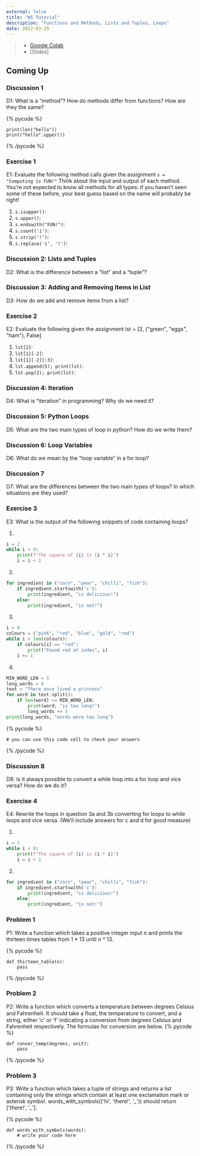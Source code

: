 ```yaml
---
external: false
title: "W5 Tutorial"
description: "Functions and Methods, Lists and Tuples, Loops"
date: 2022-03-29
---
```

> - [Google Colab](https://colab.research.google.com/drive/14UkPWCcxFWElB1yNRbJ2fgonOrJexYC3?usp=sharing)
> - [Slides]

## Coming Up

### Discussion 1
D1: What is a “method”? How do methods differ from functions? How are they the same?

{% pycode %}
```
print(len("hello"))
print("hello".upper())
```
{% /pycode %}

### Exercise 1
E1: Evaluate the following method calls given the assignment `s = "Computing is FUN!"` Think about the input and output of each method. You’re not expected to know all methods for all types: if you haven’t seen some of these before, your best guess based on the name will probably be right!

1. `s.isupper()`: 
2. `s.upper()`: 
3. `s.endswith("FUN!")`: 
4. `s.count('i')`: 
5. `s.strip('!')`: 
6. `s.replace('i', '!')`: 

### Discussion 2: Lists and Tuples
D2: What is the difference between a “list” and a “tuple”?

### Discussion 3: Adding and Removing Items in List
D3: How do we add and remove items from a list?

### Exercise 2
E2: Evaluate the following given the assignment lst = [2, ("green", "eggs", "ham"), False]

1. `lst[2]`: 
2. `lst[1][-2]`: 
3. `lst[1][-2][:3]`: 
4. `lst.append(5); print(lst)`: 
5. `lst.pop(2); print(lst)`: 

### Discussion 4: Iteration
D4: What is “iteration” in programming? Why do we need it?

### Discussion 5: Python Loops
D5: What are the two main types of loop in python? How do we write them?

### Discussion 6: Loop Variables
D6: What do we mean by the “loop variable” in a for loop?

### Discussion 7
D7: What are the differences between the two main types of loops? In which situations are they used?

### Exercise 3
E3: What is the output of the following snippets of code containing loops?

1. 
```python
i = 2
while i < 8:
    print(f"The square of {i} is {i * i}")
    i = i + 2
```


2. 
```python
for ingredient in ("corn", "pear", "chilli", "fish"):
    if ingredient.startswith('c'):
        print(ingredient, "is delicious!")
    else:
        print(ingredient, "is not!")
```


3. 
```python
i = 0
colours = ("pink", "red", "blue", "gold", "red")
while i < len(colours):
    if colours[i] == "red":
        print("Found red at index", i)
    i += 1
```


4. 
```python
MIN_WORD_LEN = 5
long_words = 0
text = "There once lived a princess"
for word in text.split():
    if len(word) >= MIN_WORD_LEN:
        print(word, "is too long!")
        long_words += 1
print(long_words, "words were too long")
```

{% pycode %}
```
# you can use this code cell to check your answers
```
{% /pycode %}

### Discussion 8
D8: Is it always possible to convert a while loop into a for loop and vice versa? How do we do it?

### Exercise 4
E4: Rewrite the loops in question 3a and 3b converting for loops to while loops and vice versa. (We’ll include answers for c and d for good measure)

1. 
```python
i = 2
while i < 8:
    print(f"The square of {i} is {i * i}")
    i = i + 2
```


2. 
```python
for ingredient in ("corn", "pear", "chilli", "fish"):
    if ingredient.startswith('c'):
        print(ingredient, "is delicious!")
    else:
        print(ingredient, "is not!")
```

### Problem 1
P1: Write a function which takes a positive integer input n and prints the thirteen times tables from 1 * 13 until n * 13.

{% pycode %}
```
def thirteen_table(n):
    pass
```
{% /pycode %}

### Problem 2
P2: Write a function which converts a temperature between degrees Celsius and Fahrenheit. It should take a ﬂoat, the temperature to convert, and a string, either 'c' or 'f' indicating a conversion from degrees Celsius and Fahrenheit respectively. The formulae for conversion are below.
{% pycode %}
```
def conver_temp(degrees, unit):
    pass
```
{% /pycode %}

### Problem 3
P3: Write a function which takes a tuple of strings and returns a list containing only the strings which contain at least one exclamation mark or asterisk symbol. words_with_symbols(('hi', 'there!', '*_*')) should return ['there!', '*_*'].

{% pycode %}
```
def words_with_symbols(words):
    # write your code here
```
{% /pycode %}